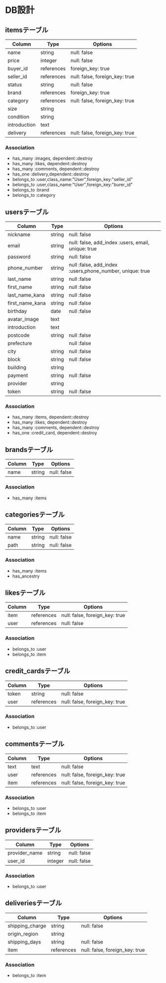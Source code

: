 # DB設計

## itemsテーブル

|Column|Type|Options|
|------|----|-------|
|name|string|null: false|
|price|integer|null: false|
|buyer_id|references|foreign_key: true|
|seller_id|references|null: false, foreign_key: true|
|status|string|null: false|
|brand|references|foreign_key: true|
|category|references|null: false, foreign_key: true|
|size|string|
|condition|string|
|introduction|text|
|delivery|references|null: false, foreign_key: true|

### Association
- has_many :images, dependent::destroy
- has_many :likes, dependent::destroy
- has_many :comments, dependent::destroy
- has_one :delivery,dependent::destroy
- belongs_to :user,class_name:"User",foreign_key:"seller_id"
- belongs_to :user,class_name:"User",foreign_key:"burer_id"
- belongs_to :brand
- belongs_to :category


## usersテーブル

|Column|Type|Options|
|------|----|-------|
|nickname|string|null: false|
|email|string|null: false, add_index :users, email, unique: true|
|password|string|null: false|
|phone_number|string|null :false, add_index :users,phone_number, unique: true|
|last_name|string|null :false|
|first_name|string|null :false|
|last_name_kana|string|null :false|
|first_name_kana|string|null :false|
|birthday|date|null :false|
|avatar_image|text|
|introduction|text|
|postcode|string|null :false|
|prefecture||null :false|
|city|string|null :false|
|block|string|null :false|
|building|string||
|payment|string|null :false|
|provider|string||
|token|string|null :false|

### Association
- has_many :items, dependent::destroy
- has_many :likes, dependent::destroy
- has_many :comments, dependent::destroy
- has_one :credit_card, dependent::destroy


## brandsテーブル

|Column|Type|Options|
|------|----|-------|
|name|string|null: false|

### Association
- has_many :items


## categoriesテーブル

|Column|Type|Options|
|------|----|-------|
|name|string|null: false|
|path|string|null: false|

### Association
- has_many :items
- has_ancestry


## likesテーブル

|Column|Type|Options|
|------|----|-------|
|item|references|null: false, foreign_key: true|
|user|references|null: false| foreign_key: true|

### Association
- belongs_to :user
- belongs_to :item


## credit_cardsテーブル

|Column|Type|Options|
|------|----|-------|
|token|string|null: false|
|user|references|null: false, foreign_key: true|

### Association
- belongs_to :user


## commentsテーブル

|Column|Type|Options|
|------|----|-------|
|text|text|null: false|
|user|references|null: false, foreign_key: true|
|item|references|null: false, foreign_key: true|

### Association
- belongs_to :user
- belongs_to :item


## providersテーブル

|Column|Type|Options|
|------|----|-------|
|provider_name|string|null: false|
|user_id|integer|null: false|

### Association
- belongs_to :user

## deliveriesテーブル

|Column|Type|Options|
|------|----|-------|
|shipping_charge|string|null: false|
|origin_region|string|
|shipping_days|string|null: false|
|item|references|null: false, foreign_key: true|

### Association
- belongs_to :item